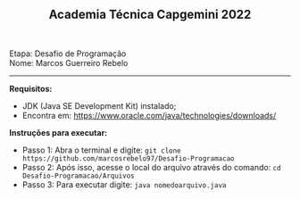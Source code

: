 <h2 align="center"> Academia Técnica Capgemini 2022 </h1> <br />

Etapa: Desafio de Programação <br />
Nome: Marcos Guerreiro Rebelo <br />

*****************************
**Requisitos:** 
  - JDK (Java SE Development Kit) instalado;
  - Encontra em: https://www.oracle.com/java/technologies/downloads/

**Instruções para executar:**
  - Passo 1: Abra o terminal e digite: `git clone https://github.com/marcosrebelo97/Desafio-Programacao`
  - Passo 2: Após isso, acesse o local do arquivo através do comando: `cd Desafio-Programacao/Arquivos`
  - Passo 3: Para executar digite: `java nomedoarquivo.java`
